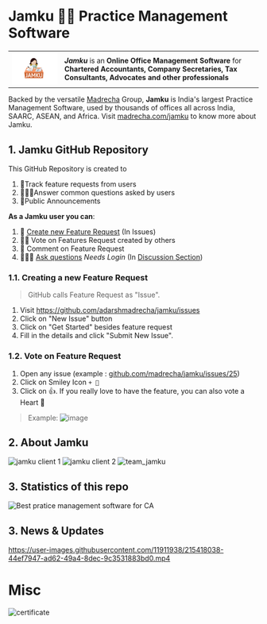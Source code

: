 # Jamku 👩‍🦰 Practice Management Software

<table border="0">
	<tr>
		<td><img src="https://raw.githubusercontent.com/madrecha/jamku/master/imgs/jamku_logo.svg" width="300" /></td>
		<td>
      <strong><em>Jamku</em></strong> is an <strong>Online Office Management Software</strong> for <strong>Chartered Accountants, Company Secretaries, Tax Consultants, Advocates and other professionals</strong>
    </td>
	</tr>
</table>

Backed by the versatile [Madrecha](https://madrecha.com/) Group, **Jamku** is India's largest Practice Management Software, used by thousands of offices all across India, SAARC, ASEAN, and Africa. Visit [madrecha.com/jamku](https://madrecha.com/jamku/) to know more about Jamku.

## 1. Jamku GitHub Repository

This GitHub Repository is created to 
1. 📃Track feature requests from users
2. 🙋🏻‍♀️Answer common questions asked by users
3. 📢Public Announcements 

**As a Jamku user you can**:

1. 📑 [Create new Feature Request](https://github.com/madrecha/jamku/issues/new/choose) (In Issues)
2. 👍🏻 Vote on Features Request created by others
3. 💬 Comment on Feature Request
4. 🤷🏻‍♀️ [Ask questions](https://github.com/madrecha/jamku/discussions/new?&category=QA) _Needs Login_ (In [Discussion Section](https://github.com/madrecha/jamku/discussions))


### 1.1. Creating a new Feature Request

> GitHub calls Feature Request as "Issue".

1. Visit https://github.com/adarshmadrecha/jamku/issues
1. Click on "New Issue" button
1. Click on "Get Started" besides feature request
1. Fill in the details and click "Submit New Issue".


### 1.2. Vote on Feature Request

1. Open any issue (example : [github.com/madrecha/jamku/issues/25](https://github.com/madrecha/jamku/issues/25))
2. Click on Smiley Icon `+ 🙂`
3. Click on 👍. If you really love to have the feature, you can also vote a Heart 🧡

  > Example: 
    ![image](https://user-images.githubusercontent.com/11911938/54923133-9eee8600-4f2f-11e9-9bd6-14968952e250.png)
    
    
## 2. About Jamku 
![jamku client 1](https://user-images.githubusercontent.com/11911938/236608852-7d489158-3118-467a-b9fd-1036b28834a5.png)
![jamku client 2](https://user-images.githubusercontent.com/11911938/236608855-7ef671db-c6c7-4f39-911c-67e52559e393.png)
![team_jamku](https://user-images.githubusercontent.com/11911938/236608856-d593d258-6dfc-4cbb-b909-1a2ffe3af9cf.png)


## 3. Statistics of this repo

![Best pratice management software for CA](https://repobeats.axiom.co/api/embed/82122906eaf9a3998659eed159568059d4e9665f.svg "Repobeats analytics image")


## 3. News & Updates

https://user-images.githubusercontent.com/11911938/215418038-44ef7947-ad62-49a4-8dec-9c3531883bd0.mp4

# Misc
![certificate](https://user-images.githubusercontent.com/11911938/199308704-c30976bc-8817-4596-a15a-3090d03acae9.jpg)

